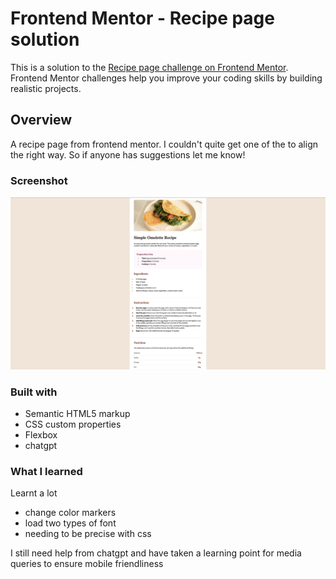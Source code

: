 # Frontend Mentor - Recipe page solution

This is a solution to the [Recipe page challenge on Frontend Mentor](https://www.frontendmentor.io/challenges/recipe-page-KiTsR8QQKm). Frontend Mentor challenges help you improve your coding skills by building realistic projects. 


## Overview

A recipe page from frontend mentor. I couldn't quite get one of the <td> to align the right way. So if anyone has suggestions let me know!

### Screenshot

![recipe screenshot](<recipe-page-main/assets/images/Screenshot 2024-06-05 at 22.27.18.png>)


### Built with

- Semantic HTML5 markup
- CSS custom properties
- Flexbox
- chatgpt

### What I learned

Learnt a lot 
- change color markers
- load two types of font
- needing to be precise with css

I still need help from chatgpt and have taken a learning point for media queries to ensure mobile friendliness